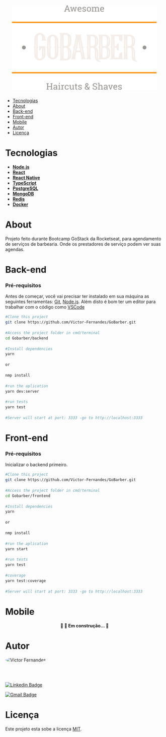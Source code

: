 <h1 align="center"><img src="frontend/src/assets/logo.svg"></h1>

<!--ts-->
   * [Tecnologias](#-Tecnologias)
   * [About](#-About)
   * [Back-end](#-Back-end)
   * [Front-end](#-Front-end)
   * [Mobile](#-Mobile)
   * [Autor](#-autor)
   * [Licença](#-Licença)
<!--te-->


# Tecnologias  

- **[Node.js](https://nodejs.org/en/)**
- **[React](https://pt-br.reactjs.org/)**
- **[React Native](https://reactnative.dev/)**
- **[TypeScript](https://www.typescriptlang.org/)**
- **[PostgreSQL](https://www.postgresql.org/)**
- **[MongoDB](https://www.mongodb.com/)**
- **[Redis](https://redis.io/)**
- **[Docker](https://www.docker.com/)**

# About
  
  Projeto feito durante Bootcamp GoStack da Rocketseat, para agendamento de serviços de barbearia. Onde os prestadores de serviço podem ver suas agendas.

# Back-end
  
  ### Pré-requisitos

  Antes de começar, você vai precisar ter instalado em sua máquina as seguintes ferramentas:
  [Git](https://git-scm.com), [Node.js](https://nodejs.org/en/). 
  Além disto é bom ter um editor para trabalhar com o código como [VSCode](https://code.visualstudio.com/)


  ```bash
  #Clone this project
  git clone https://github.com/Victor-Fernandes/GoBarber.git

  #Access the project folder in cmd/terminal
  cd Gobarber/backend

  #Install dependencies
  yarn

  or

  nmp install

  #run the aplication
  yarn dev:server

  #run tests
  yarn test

  #Server will start at port: 3333 -go to http://localhost:3333
  ```

# Front-end
  
  ### Pré-requisitos
  Inicializar o backend primeiro.

  ```bash
  #Clone this project
  git clone https://github.com/Victor-Fernandes/GoBarber.git

  #Access the project folder in cmd/terminal
  cd Gobarber/frontend

  #Install dependencies
  yarn

  or

  nmp install

  #run the aplication
  yarn start

  #run tests
  yarn test

  #coverage
  yarn test:coverage

  #Server will start at port: 3333 -go to http://localhost:3333
  ```


# Mobile
  <h4 align="center">🚧 🚀 Em construção...  🚧 </h4>

# Autor
  <img style="border-radius: 50%;" src="https://avatars2.githubusercontent.com/u/34258399?s=460&u=cd540c22a75983975fe085f8bfc62b72220a9079&v=4"  width="100px" alt="Victor Fernandes">

  <br></br>

  [![Linkedin Badge](https://img.shields.io/badge/-Victor-blue?style=flat-square&logo=Linkedin&logoColor=white&link=https://www.linkedin.com/in/victor-menezes-fernandes-de-melo/)](https://www.linkedin.com/in/victor-menezes-fernandes-de-melo/)

  [![Gmail Badge](https://img.shields.io/badge/-victor.fernandes.07@gmail.com-c14438?style=flat-square&logo=Gmail&logoColor=white&link=mailto:victor.fernandes.07gmail.com)](mailto:victor.fernandes.07@gmail.com)

# Licença

Este projeto esta sobe a licença [MIT](./LICENSE).